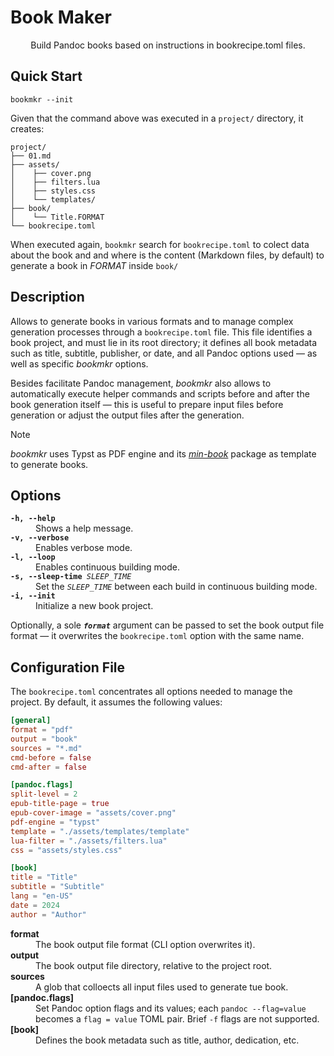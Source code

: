 # Book Maker

<center>
  Build Pandoc books based on instructions in bookrecipe.toml files.
</center>


## Quick Start

```
bookmkr --init
```

Given that the command above was executed in a `project/` directory, it creates:

```
project/
├── 01.md
├── assets/
│    ├── cover.png
│    ├── filters.lua
│    ├── styles.css
│    └── templates/
├── book/
│    └── Title.FORMAT
└── bookrecipe.toml

```

When executed again, `bookmkr` search for `bookrecipe.toml` to colect data about
the book and and where is the content (Markdown files, by default) to generate a book
in _FORMAT_ inside `book/`


## Description

Allows to generate books in various formats and to manage complex generation
processes through a `bookrecipe.toml` file. This file identifies a book project,
and must lie in its root directory; it defines all book metadata such as title,
subtitle, publisher, or date, and all Pandoc options used — as well as specific
_bookmkr_ options.

Besides facilitate Pandoc management, _bookmkr_ also allows to
automatically execute helper commands and scripts before and after the book
generation itself — this is useful to prepare input files before generation or
adjust the output files after the generation.

> [!NOTE]
> _bookmkr_ uses Typst as PDF engine and its _[min-book](https://typst.app/universe/package/min-book)_
> package as template to generate books.


## Options

<dl>
  <dt><code><strong>-h, --help</strong></code></dt>
  <dd>Shows a help message.</dd>

  <dt><code><strong>-v, --verbose</strong></code></dt>
  <dd>Enables verbose mode.</dd>
 
  <dt><code><strong>-l, --loop</strong></code></dt>
  <dd>Enables continuous building mode.</dd>
  
  <dt><code><strong>-s, --sleep-time</strong> <em>SLEEP_TIME</em></code></dt>
  <dd>Set the <code><em>SLEEP_TIME</em></code> between each build in continuous building mode.</dd>
  
  <dt><code><strong>-i, --init</strong></code></dt>
  <dd>Initialize a new book project.</dd>
</dl>

Optionally, a sole _**`format`**_ argument can be passed to set the book output file
format — it overwrites the `bookrecipe.toml` option with the same name.


## Configuration File

The `bookrecipe.toml` concentrates all options needed to manage the project.
By default, it assumes the following values:

```toml
[general]
format = "pdf"
output = "book"
sources = "*.md"
cmd-before = false
cmd-after = false

[pandoc.flags]
split-level = 2
epub-title-page = true
epub-cover-image = "assets/cover.png"
pdf-engine = "typst"
template = "./assets/templates/template"
lua-filter = "./assets/filters.lua"
css = "assets/styles.css"

[book]
title = "Title"
subtitle = "Subtitle"
lang = "en-US"
date = 2024
author = "Author"
```

<dl>
  <dt><strong>format</strong></dt>
  <dd>The book output file format (CLI option overwrites it).</dd>
  
  <dt><strong>output</strong></dt>
  <dd>The book output file directory, relative to the project root.</dd>
  
  <dt><strong>sources</strong></dt>
  <dd>A glob that colloects all input files used to generate tue book.</dd>
  
  <dt><strong>[pandoc.flags]</strong></dt>
  <dd>Set Pandoc option flags and its values; each <code>pandoc --flag=value</code>
  becomes a <code>flag = value</code> TOML pair. Brief <code>-f</code> flags are not supported.</dd>
  
  <dt><strong>[book]</strong></dt>
  <dd>Defines the book metadata such as title, author, dedication, etc.</dd>
  
</dl>